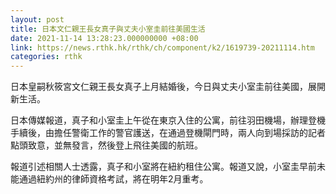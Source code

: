 ```yaml
---
layout: post
title: 日本文仁親王長女真子與丈夫小室圭前往美國生活
date: 2021-11-14 13:28:23.000000000 +08:00
link: https://news.rthk.hk/rthk/ch/component/k2/1619739-20211114.htm
categories: rthk
---
```


日本皇嗣秋筱宮文仁親王長女真子上月結婚後，今日與丈夫小室圭前往美國，展開新生活。

日本傳媒報道，真子和小室圭上午從在東京入住的公寓，前往羽田機場，辦理登機手續後，由擔任警衛工作的警官護送，在通過登機閘門時，兩人向到場採訪的記者點頭致意，並無發言，然後登上飛往美國的航班。

報道引述相關人士透露，真子和小室將在紐約租住公寓。報道又說，小室圭早前未能通過紐約州的律師資格考試，將在明年2月重考。
